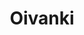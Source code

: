 ---
title: Oivanki
ravintola: ye
ruka: ye
avanto: ye
slug: https://www.oivanki.fi/etusivu/palvelut/ravintola-oivanki/
kuvaus: Ravintolamme on avoinna arkisin klo 8 - 16
update: 2022-02-09-14:54
image01: ../images/oivanki.jpg
---